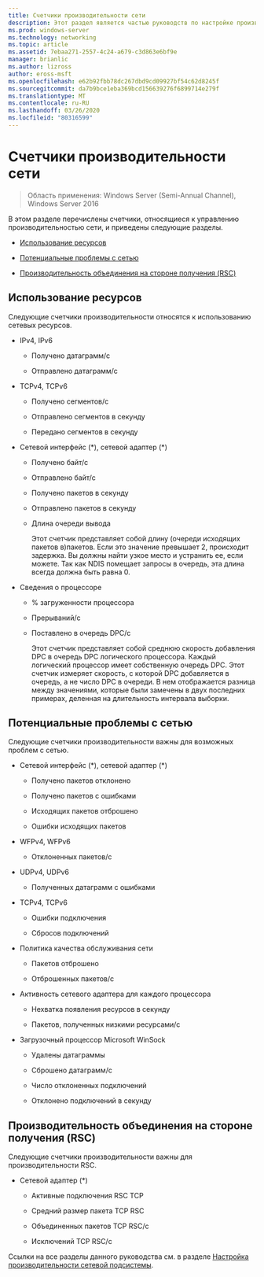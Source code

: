 ```yaml
---
title: Счетчики производительности сети
description: Этот раздел является частью руководств по настройке производительности сетевой подсистемы для Windows Server 2016.
ms.prod: windows-server
ms.technology: networking
ms.topic: article
ms.assetid: 7ebaa271-2557-4c24-a679-c3d863e6bf9e
manager: brianlic
ms.author: lizross
author: eross-msft
ms.openlocfilehash: e62b92fbb78dc267dbd9cd09927bf54c62d8245f
ms.sourcegitcommit: da7b9bce1eba369bcd156639276f6899714e279f
ms.translationtype: MT
ms.contentlocale: ru-RU
ms.lasthandoff: 03/26/2020
ms.locfileid: "80316599"
---
```

# <a name="network-related-performance-counters"></a>Счетчики производительности сети

>Область применения: Windows Server (Semi-Annual Channel), Windows Server 2016

В этом разделе перечислены счетчики, относящиеся к управлению производительностью сети, и приведены следующие разделы.  
  
-   [Использование ресурсов](#bkmk_ru)  
  
-   [Потенциальные проблемы с сетью](#bkmk_np)  
  
-   [Производительность объединения на стороне получения (RSC)](#bkmk_rsc)  
  
##  <a name="resource-utilization"></a><a name="bkmk_ru"></a>Использование ресурсов  

Следующие счетчики производительности относятся к использованию сетевых ресурсов.  
  
- IPv4, IPv6  
  
  -   Получено датаграмм/с  
  
  -   Отправлено датаграмм/с  
  
- TCPv4, TCPv6  
  
  -   Получено сегментов/с  
  
  -   Отправлено сегментов в секунду  
  
  -   Передано сегментов в секунду  
  
- Сетевой интерфейс (*), сетевой адаптер (\*)  
  
  - Получено байт/с  
  
  - Отправлено байт/с  
  
  - Получено пакетов в секунду  
  
  - Отправлено пакетов в секунду  
  
  - Длина очереди вывода  
  
    Этот счетчик представляет собой длину \(очереди исходящих пакетов в\)пакетов. Если это значение превышает 2, происходит задержка. Вы должны найти узкое место и устранить ее, если можете. Так как NDIS помещает запросы в очередь, эта длина всегда должна быть равна 0.  
  
- Сведения о процессоре  
  
  - % загруженности процессора  
  
  - Прерываний/с  
  
  - Поставлено в очередь DPC/с  
  
    Этот счетчик представляет собой среднюю скорость добавления DPC в очередь DPC логического процессора. Каждый логический процессор имеет собственную очередь DPC. Этот счетчик измеряет скорость, с которой DPC добавляется в очередь, а не число DPC в очереди. В нем отображается разница между значениями, которые были замечены в двух последних примерах, деленная на длительность интервала выборки.  
  
##  <a name="potential-network-problems"></a><a name="bkmk_np"></a>Потенциальные проблемы с сетью  

Следующие счетчики производительности важны для возможных проблем с сетью.  
  
-   Сетевой интерфейс (*), сетевой адаптер (\*)  
  
    -   Получено пакетов отклонено  
  
    -   Получено пакетов с ошибками  
  
    -   Исходящих пакетов отброшено  
  
    -   Ошибки исходящих пакетов  
  
-   WFPv4, WFPv6  
  
    -   Отклоненных пакетов/с

-   UDPv4, UDPv6

    -   Полученных датаграмм с ошибками  
  
-   TCPv4, TCPv6  
  
    -   Ошибки подключения  
  
    -   Сбросов подключений  
  
-   Политика качества обслуживания сети  
  
    -   Пакетов отброшено  
  
    -   Отброшенных пакетов/с  
  
-   Активность сетевого адаптера для каждого процессора  
  
    -   Нехватка появления ресурсов в секунду  
  
    -   Пакетов, полученных низкими ресурсами/с  
  
-   Загрузочный процессор Microsoft WinSock  
  
    -   Удалены датаграммы  
  
    -   Сброшено датаграмм/с  
  
    -   Число отклоненных подключений  
  
    -   Отклонено подключений в секунду  
  
##  <a name="receive-side-coalescing-rsc-performance"></a><a name="bkmk_rsc"></a>Производительность объединения на стороне получения (RSC)  

Следующие счетчики производительности важны для производительности RSC.  
  
-   Сетевой адаптер (*)  
  
    -   Активные подключения RSC TCP  
  
    -   Средний размер пакета TCP RSC  
  
    -   Объединенных пакетов TCP RSC/с  
  
    -   Исключений TCP RSC/с

Ссылки на все разделы данного руководства см. в разделе [Настройка производительности сетевой подсистемы](net-sub-performance-top.md).
